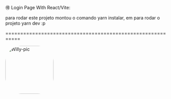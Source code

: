 🉐 Login Page With React/Vite:


<p>para rodar este projeto montou o comando yarn instalar, em para rodar o projeto yarn dev :p</p>

===========================================================

<img align="" alt="Willy-pic" height="150" style="border-radius:50px;" src="https://th.bing.com/th/id/R.731c521a2bcb334dac2b96fb09a3e4c4?rik=YPrT%2fA3TEAuVAQ&riu=http%3a%2f%2fpa1.narvii.com%2f6505%2fd0a814af8326d32c199311152395ae08dfa0bcc4_hq.gif&ehk=z%2fYGYeM3QoHaHNL7cQekSVPwr3WR3zioGmzi%2fn7kL3o%3d&risl=&pid=ImgRaw&r=0">
